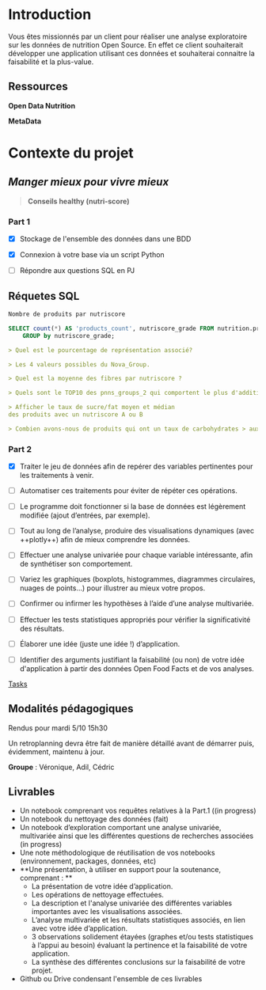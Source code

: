 
# Introduction

Vous êtes missionnés par un client pour réaliser une analyse exploratoire sur les données de nutrition Open Source. En effet ce client souhaiterait développer une application utilisant ces données et souhaiterai connaitre la faisabilité et la plus-value.

## Ressources


[](https://static.openfoodfacts.org/data/en.openfoodfacts.org.products.csv)

**Open Data Nutrition** 

[](https://world.openfoodfacts.org/data/data-fields.txt)

**MetaData**


# Contexte du projet

## *Manger mieux pour vivre mieux*


> **Conseils healthy (nutri-score)**
> 

### Part 1


- [x]  Stockage de l'ensemble des données dans une BDD
- [x]  Connexion à votre base via un script Python
- [ ]  Répondre aux questions SQL en PJ
    
    
    
## Réquetes SQL

```sql
Nombre de produits par nutriscore

SELECT count(*) AS 'products_count', nutriscore_grade FROM nutrition.products
	GROUP by nutriscore_grade;
```


```markdown
> Quel est le pourcentage de représentation associé?

> Les 4 valeurs possibles du Nova_Group.

> Quel est la moyenne des fibres par nutriscore ?

> Quels sont le TOP10 des pnns_groups_2 qui comportent le plus d'additifs

> Afficher le taux de sucre/fat moyen et médian
des produits avec un nutriscore A ou B

> Combien avons-nous de produits qui ont un taux de carbohydrates > aux sucres
```

### Part 2


- [x]  Traiter le jeu de données afin de repérer des variables pertinentes pour les traitements à venir.
- [ ]  Automatiser ces traitements pour éviter de répéter ces opérations.
- [ ]  Le programme doit fonctionner si la base de données est légèrement modifiée (ajout d’entrées, par exemple).
- [ ]  Tout au long de l’analyse, produire des visualisations dynamiques (avec ++plotly++) afin de mieux comprendre les données.
- [ ]  Effectuer une analyse univariée pour chaque variable intéressante, afin de synthétiser son comportement.
- [ ]  Variez les graphiques (boxplots, histogrammes, diagrammes circulaires, nuages de points…) pour illustrer au mieux votre propos.
- [ ]  Confirmer ou infirmer les hypothèses à l’aide d’une analyse multivariée.
- [ ]  Effectuer les tests statistiques appropriés pour vérifier la significativité des résultats.
- [ ]  Élaborer une idée (juste une idée !) d’application.
- [ ]  Identifier des arguments justifiant la faisabilité (ou non) de votre idée d'application à partir des données Open Food Facts et de vos analyses.


[Tasks](https://www.notion.so/9f8dbbc153804e25923c0429429c1ab3)

## **Modalités pédagogiques**


Rendus pour mardi 5/10 15h30

Un retroplanning devra être fait de manière détaillé avant de démarrer puis, évidemment, maintenu à jour.

**Groupe** : Véronique, Adil, Cédric


## Livrables


- Un notebook comprenant vos requêtes relatives à la Part.1 ((in progress)
- Un notebook du nettoyage des données (fait)
- Un notebook d’exploration comportant une analyse univariée, multivariée ainsi que les différentes questions de recherches associées (in progress)
- Une note méthodologique de réutilisation de vos notebooks (environnement, packages, données, etc)
- **Une présentation, à utiliser en support pour la soutenance, comprenant : **
    - La présentation de votre idée d’application.
    - Les opérations de nettoyage effectuées.
    - La description et l'analyse univariée des différentes variables importantes avec les visualisations associées.
    - L’analyse multivariée et les résultats statistiques associés, en lien avec votre idée d’application.
    - 3 observations solidement étayées (graphes et/ou tests statistiques à l’appui au besoin) évaluant la pertinence et la faisabilité de votre application.
    - La synthèse des différentes conclusions sur la faisabilité de votre projet.
- Github ou Drive condensant l'ensemble de ces livrables

